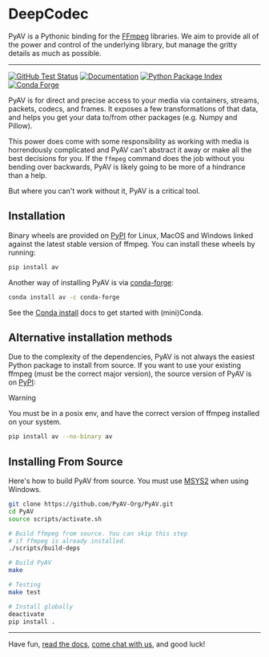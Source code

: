 DeepCodec
====

PyAV is a Pythonic binding for the [FFmpeg][ffmpeg] libraries. We aim to provide all of the power and control of the underlying library, but manage the gritty details as much as possible.

---

[![GitHub Test Status][github-tests-badge]][github-tests] [![Documentation][docs-badge]][docs] [![Python Package Index][pypi-badge]][pypi] [![Conda Forge][conda-badge]][conda]

PyAV is for direct and precise access to your media via containers, streams, packets, codecs, and frames. It exposes a few transformations of that data, and helps you get your data to/from other packages (e.g. Numpy and Pillow).

This power does come with some responsibility as working with media is horrendously complicated and PyAV can't abstract it away or make all the best decisions for you. If the `ffmpeg` command does the job without you bending over backwards, PyAV is likely going to be more of a hindrance than a help.

But where you can't work without it, PyAV is a critical tool.


Installation
------------

Binary wheels are provided on [PyPI][pypi] for Linux, MacOS and Windows linked against the latest stable version of ffmpeg. You can install these wheels by running:

```bash
pip install av
```

Another way of installing PyAV is via [conda-forge][conda-forge]:

```bash
conda install av -c conda-forge
```

See the [Conda install][conda-install] docs to get started with (mini)Conda.


Alternative installation methods
--------------------------------

Due to the complexity of the dependencies, PyAV is not always the easiest Python package to install from source. If you want to use your existing ffmpeg (must be the correct major version), the source version of PyAV is on [PyPI][pypi]:

> [!WARNING]
> You must be in a posix env, and have the correct version of ffmpeg installed on your system.

```bash
pip install av --no-binary av
```


Installing From Source
----------------------

Here's how to build PyAV from source. You must use [MSYS2](https://www.msys2.org/) when using Windows.

```bash
git clone https://github.com/PyAV-Org/PyAV.git
cd PyAV
source scripts/activate.sh

# Build ffmpeg from source. You can skip this step
# if ffmpeg is already installed.
./scripts/build-deps

# Build PyAV
make

# Testing
make test

# Install globally
deactivate
pip install .
```

---

Have fun, [read the docs][docs], [come chat with us][discuss], and good luck!



[conda-badge]: https://img.shields.io/conda/vn/conda-forge/av.svg?colorB=CCB39A
[conda]: https://anaconda.org/conda-forge/av
[docs-badge]: https://img.shields.io/badge/docs-on%20pyav.basswood--io.com-blue.svg
[docs]: https://pyav.basswood-io.com
[pypi-badge]: https://img.shields.io/pypi/v/av.svg?colorB=CCB39A
[pypi]: https://pypi.org/project/av
[discuss]: https://github.com/PyAV-Org/PyAV/discussions

[github-tests-badge]: https://github.com/PyAV-Org/PyAV/workflows/tests/badge.svg
[github-tests]: https://github.com/PyAV-Org/PyAV/actions?workflow=tests
[github]: https://github.com/PyAV-Org/PyAV

[ffmpeg]: https://ffmpeg.org/
[conda-forge]: https://conda-forge.github.io/
[conda-install]: https://docs.conda.io/projects/conda/en/latest/user-guide/install/index.html
